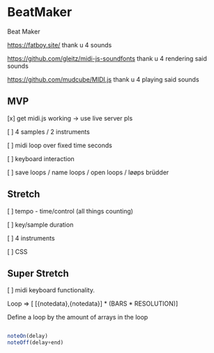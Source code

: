 # BeatMaker
Beat Maker

https://fatboy.site/ thank u 4 sounds

https://github.com/gleitz/midi-js-soundfonts thank u 4 rendering said sounds

https://github.com/mudcube/MIDI.js thank u 4 playing said sounds

## MVP
[x] get midi.js working -> use live server pls

[ ] 4 samples / 2 instruments

[ ] midi loop over fixed time seconds

[ ] keyboard interaction

[ ] save loops / name loops / open loops / løøps brüdder

## Stretch
[ ] tempo - time/control (all things counting)

[ ] key/sample duration

[ ] 4 instruments

[ ] CSS

## Super Stretch
[ ] midi keyboard functionality.


Loop => [ [{notedata},{notedata}] * (BARS * RESOLUTION)]

Define a loop by the amount of arrays in the loop

```js

noteOn(delay)
noteOff(delay+end)
```